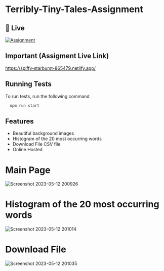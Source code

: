 # Terribly-Tiny-Tales-Assignment


## 🔗 Live
[![Assignment](https://mma.prnewswire.com/media/1099201/Netlify_Logo.jpg?w=100)](https://spiffy-starburst-865479.netlify.app/)




## Important (Assigment Live Link)
https://spiffy-starburst-865479.netlify.app/




## Running Tests

To run tests, run the following command

```bash
  npm run start
```



## Features

- Beautiful background images
- Histogram of the 20 most occurring words
- Download File CSV file
- Online Hosted




# Main Page
![Screenshot 2023-05-12 200926](https://github.com/Subham-Coder-24/Terribly-Tiny-Tales-Assignment/assets/85586258/c383e664-0798-40c7-91e3-e0ad651869cd)
# Histogram of the 20 most occurring words
![Screenshot 2023-05-12 201014](https://github.com/Subham-Coder-24/Terribly-Tiny-Tales-Assignment/assets/85586258/ee410d79-a3f5-49f6-a3d9-7ef0db8597a6)
# Download File
![Screenshot 2023-05-12 201035](https://github.com/Subham-Coder-24/Terribly-Tiny-Tales-Assignment/assets/85586258/4cddcc9e-3e2b-4eca-b57e-422ac6cc7f66)

